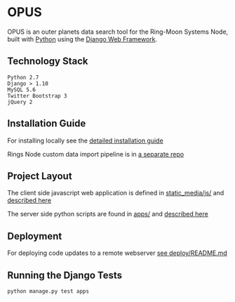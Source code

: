 # OPUS

OPUS is an outer planets data search tool for the Ring-Moon Systems Node, built with [Python][0] using the [Django Web Framework][1].

[0]: https://www.python.org/
[1]: https://www.djangoproject.com/

## Technology Stack

	Python 2.7
	Django > 1.10
	MySQL 5.6
	Twitter Bootstrap 3
	jQuery 2

## Installation Guide

For installing locally see the [detailed installation guide](install.md)

Rings Node custom data import pipeline is in [a separate repo](https://github.com/basilleaf/opus_admin)

## Project Layout

The client side javascript web application is defined in [static_media/js/](static_media/js/) and [described here](static_media/js/README.md)

The server side python scripts are found in [apps/](apps/) and [described here](apps/README.md)

## Deployment

For deploying code updates to a remote webserver [see deploy/README.md](deploy/README.md)

## Running the Django Tests

	python manage.py test apps
